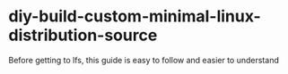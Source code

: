 # diy-build-custom-minimal-linux-distribution-source
Before getting to lfs, this guide is easy to follow and easier to understand
